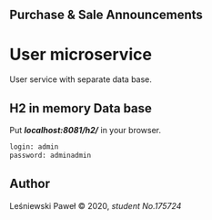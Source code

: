 ## Purchase & Sale Announcements

# User microservice

User service with separate data base.

## H2 in memory Data base
Put ***localhost:8081/h2/*** in your browser.

```bash 
login: admin 
password: adminadmin
```

## Author
Leśniewski Paweł © 2020, *student No.175724*
